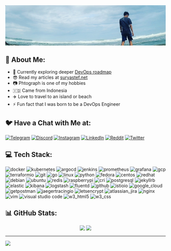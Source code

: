 <img src="./banner.jpg" alt="Banner"/>

## :dizzy: About Me:

- :seedling: Currently exploring deeper [DevOps roadmap](https://roadmap.sh/devops)
- :sunglasses: Read my articles at [suryastef.net](https://suryastef.net)
- :camera: Phtograph is one of my hobbies
- :indonesia: Came from Indonesia
- :airplane: Love to travel to an island or beach
- :zap: Fun fact that I was born to be a DevOps Engineer

## :bird: Have a Chat with Me at:

[![Telegram](https://img.shields.io/badge/Telegram-%230077A5.svg?logo=telegram&logoColor=white)](https://t.me/suryastef)
[![Discord](https://img.shields.io/badge/Discord-%237289DA.svg?logo=discord&logoColor=white)](https://discord.gg/suryastef#8175)
[![Instagram](https://img.shields.io/badge/Instagram-%23E4405F.svg?logo=Instagram&logoColor=white)](https://instagram.com/suryastef)
[![LinkedIn](https://img.shields.io/badge/LinkedIn-%230077B5.svg?logo=linkedin&logoColor=white)](https://linkedin.com/in/suryastef)
[![Reddit](https://img.shields.io/badge/Reddit-%23FF4500.svg?logo=Reddit&logoColor=white)](https://reddit.com/user/suryastef)
[![Twitter](https://img.shields.io/badge/Twitter-%231DA1F2.svg?logo=Twitter&logoColor=white)](https://twitter.com/suryastef)

## :computer: Tech Stack:

<p align="left">
    <img src="https://www.vectorlogo.zone/logos/docker/docker-icon.svg" alt="docker" width="40" height="40"/>
    <img src="https://www.vectorlogo.zone/logos/kubernetes/kubernetes-icon.svg" alt="kubernetes" width="40" height="40"/>
    <img src="https://www.vectorlogo.zone/logos/argoprojio/argoprojio-icon.svg" alt="argocd" width="40" height="40"/>
    <img src="https://www.vectorlogo.zone/logos/jenkins/jenkins-icon.svg" alt="jenkins" width="40" height="40"/>
    <img src="https://www.vectorlogo.zone/logos/prometheusio/prometheusio-icon.svg" alt="prometheus" width="40" height="40"/>
    <img src="https://www.vectorlogo.zone/logos/grafana/grafana-icon.svg" alt="grafana" width="40" height="40"/>
    <img src="https://www.vectorlogo.zone/logos/google_cloud/google_cloud-icon.svg" alt="gcp" width="40" height="40"/>
    <img src="https://www.vectorlogo.zone/logos/terraformio/terraformio-icon.svg" alt="terraformio" width="40" height="40"/>
    <img src="https://www.vectorlogo.zone/logos/git-scm/git-scm-icon.svg" alt="git" width="40" height="40"/>
    <img src="https://www.vectorlogo.zone/logos/golang/golang-icon.svg" alt="go" width="40" height="40"/>
    <img src="https://www.vectorlogo.zone/logos/linux/linux-icon.svg" alt="linux" width="40" height="40"/>
    <img src="https://www.vectorlogo.zone/logos/python/python-icon.svg" alt="python" width="40" height="40"/>
    <img src="https://www.vectorlogo.zone/logos/getfedora/getfedora-icon.svg" alt="fedora" width="40" height="40"/>
    <img src="https://www.vectorlogo.zone/logos/centos/centos-icon.svg" alt="centos" width="40" height="40"/>
    <img src="https://www.vectorlogo.zone/logos/redhat/redhat-icon.svg" alt="redhat" width="40" height="40"/>
    <img src="https://www.vectorlogo.zone/logos/debian/debian-icon.svg" alt="debian" width="40" height="40"/>
    <img src="https://www.vectorlogo.zone/logos/ubuntu/ubuntu-icon.svg" alt="ubuntu" width="40" height="40"/>
    <img src="https://www.vectorlogo.zone/logos/redis/redis-icon.svg" alt="redis" width="40" height="40"/>
    <img src="https://www.vectorlogo.zone/logos/raspberrypi/raspberrypi-icon.svg" alt="raspberrypi" width="40" height="40"/>
    <img src="https://www.vectorlogo.zone/logos/cri-oio/cri-oio-icon.svg" alt="cri" width="40" height="40"/>
    <img src="https://www.vectorlogo.zone/logos/postgresql/postgresql-icon.svg" alt="postgresql" width="40" height="40"/>
    <img src="https://www.vectorlogo.zone/logos/jekyllrb/jekyllrb-icon.svg" alt="jekyllrb" width="40" height="40"/>
    <img src="https://www.vectorlogo.zone/logos/elastic/elastic-icon.svg" alt="elastic" width="40" height="40"/>
    <img src="https://www.vectorlogo.zone/logos/elasticco_kibana/elasticco_kibana-icon.svg" alt="kibana" width="40" height="40"/>
    <img src="https://www.vectorlogo.zone/logos/elasticco_logstash/elasticco_logstash-icon.svg" alt="logstash" width="40" height="40"/>
    <img src="https://www.vectorlogo.zone/logos/fluentd/fluentd-icon.svg" alt="fluentd" width="40" height="40"/>
    <img src="https://www.vectorlogo.zone/logos/github/github-icon.svg" alt="github" width="40" height="40"/>
    <img src="https://www.vectorlogo.zone/logos/istioio/istioio-icon.svg" alt="istioio" width="40" height="40"/>
    <img src="https://www.vectorlogo.zone/logos/google_cloud/google_cloud-icon.svg" alt="google_cloud" width="40" height="40"/>
    <img src="https://www.vectorlogo.zone/logos/getpostman/getpostman-icon.svg" alt="getpostman" width="40" height="40"/>
    <img src="https://www.vectorlogo.zone/logos/jaegertracingio/jaegertracingio-icon.svg" alt="jaegertracingio" width="40" height="40"/>
    <img src="https://www.vectorlogo.zone/logos/letsencrypt/letsencrypt-icon.svg" alt="letsencrypt" width="40" height="40"/>
    <img src="https://www.vectorlogo.zone/logos/atlassian_jira/atlassian_jira-icon.svg" alt="atlassian_jira" width="40" height="40"/>
    <img src="https://www.vectorlogo.zone/logos/nginx/nginx-icon.svg" alt="nginx" width="40" height="40"/>
    <img src="https://www.vectorlogo.zone/logos/vim/vim-icon.svg" alt="vim" width="40" height="40"/>
    <img src="https://www.vectorlogo.zone/logos/visualstudio_code/visualstudio_code-icon.svg" alt="visual studio code" width="40" height="40"/>
    <img src="https://www.vectorlogo.zone/logos/w3_html5/w3_html5-icon.svg" alt="w3_html5" width="40" height="40"/>
    <img src="https://www.vectorlogo.zone/logos/w3_css/w3_css-icon.svg" alt="w3_css" width="40" height="40"/>
</p>

## :bar_chart: GitHub Stats:

<p align="center">
  <img height="180em" src="https://github-readme-stats.vercel.app/api?username=suryastef&show_icons=true&border_color=777777&theme=transparent#gh-dark-mode-only"/>
  <img height="180em" src="https://github-readme-stats.vercel.app/api/top-langs/?username=suryastef&layout=compact&border_color=777777&theme=transparent#gh-dark-mode-only"/>
</p>


---

[![](https://visitcount.itsvg.in/api?id=suryastef&icon=1&color=1)](https://visitcount.itsvg.in)

<!-- Proudly created with GPRM ( https://gprm.itsvg.in ) -->

<!---
# Hi I'm Surya Stefanus

- 👋 Hi, I’m @suryastef
- 🌱 Currently pursuing [DevOps roadmap](https://roadmap.sh/devops)
- 📫 Reach me on twitter at [@suryastef](https://twitter.com/suryastef)


**Languages and Tools:**


<p>
  <code><img width="15%" src="https://www.vectorlogo.zone/logos/centos/centos-ar21.svg"></code>
  <code><img width="15%" src="https://www.vectorlogo.zone/logos/redhat/redhat-ar21.svg"></code>
  <code><img width="15%" src="https://www.vectorlogo.zone/logos/getfedora/getfedora-ar21.svg"></code>
  <code><img width="15%" src="https://www.vectorlogo.zone/logos/debian/debian-ar21.svg"></code>
  <code><img width="15%" src="https://www.vectorlogo.zone/logos/ubuntu/ubuntu-ar21.svg"></code>
  <br />
  <code><img width="15%" src="https://www.vectorlogo.zone/logos/docker/docker-ar21.svg"></code>
  <code><img width="15%" src="https://www.vectorlogo.zone/logos/kubernetes/kubernetes-ar21.svg"></code>
  <code><img width="15%" src="https://www.vectorlogo.zone/logos/helmsh/helmsh-ar21.svg"></code>
  <code><img width="15%" src="https://www.vectorlogo.zone/logos/istioio/istioio-ar21.svg"></code>
  <code><img width="15%" src="https://www.vectorlogo.zone/logos/cri-oio/cri-oio-ar21.svg"></code>
  <br />
  https://www.vectorlogo.zone/logos/google_cloud/google_cloud-ar21.svg
  https://www.vectorlogo.zone/logos/jenkins/jenkins-ar21.svg
  https://www.vectorlogo.zone/logos/terraformio/terraformio-ar21.svg
  https://www.vectorlogo.zone/logos/ansible/ansible-ar21.svg

  https://www.vectorlogo.zone/logos/grafana/grafana-ar21.svg
  https://www.vectorlogo.zone/logos/prometheusio/prometheusio-ar21.svg
  https://www.vectorlogo.zone/logos/fluentd/fluentd-ar21.svg
  https://www.vectorlogo.zone/logos/elasticco_kibana/elasticco_kibana-ar21.svg
  https://www.vectorlogo.zone/logos/elastic/elastic-ar21.svg

  https://www.vectorlogo.zone/logos/gnu_bash/gnu_bash-ar21.svg
  https://www.vectorlogo.zone/logos/bitbucket/bitbucket-ar21.svg
  https://www.vectorlogo.zone/logos/github/github-ar21.svg
  https://www.vectorlogo.zone/logos/gitlab/gitlab-ar21.svg

  https://www.vectorlogo.zone/logos/visualstudio_code/visualstudio_code-ar21.svg
  <code><img width="15%" src="https://www.vectorlogo.zone/logos/python/python-ar21.svg"></code>
  <code><img width="15%" src="https://www.vectorlogo.zone/logos/golang/golang-ar21.svg"></code>
  <code><img width="15%" src="https://www.vectorlogo.zone/logos/djangoproject/djangoproject-ar21.svg"></code>
  <br />
  <code><img width="15%" src="https://www.vectorlogo.zone/logos/reactjs/reactjs-ar21.svg"></code>
  <code><img width="15%" src="https://www.vectorlogo.zone/logos/angular/angular-ar21.svg"></code>
  <code><img width="15%" src="https://www.vectorlogo.zone/logos/backbonejs/backbonejs-ar21.svg"></code>
  <code><img width="15%" src="https://www.vectorlogo.zone/logos/getbootstrap/getbootstrap-ar21.svg"></code>
  <br />
  <code><img width="15%" src="https://www.vectorlogo.zone/logos/nodejs/nodejs-ar21.svg"></code>
  <code><img width="15%" src="https://www.vectorlogo.zone/logos/expressjs/expressjs-ar21.svg"></code>
  <code><img width="15%" src="https://www.vectorlogo.zone/logos/djangoproject/djangoproject-ar21.svg"></code>
  <code><img width="15%" src="https://www.vectorlogo.zone/logos/pocoo_flask/pocoo_flask-ar21.svg"></code>
  <br />
  <code><img width="15%" src="https://www.vectorlogo.zone/logos/jestjsio/jestjsio-ar21.svg"></code>
  <code><img width="15%" src="https://www.vectorlogo.zone/logos/mochajs/mochajs-ar21.svg"></code>
  <code><img width="15%" src="https://www.vectorlogo.zone/logos/chaijs/chaijs-ar21.svg"></code>
  <code><img width="15%" src="https://www.vectorlogo.zone/logos/jupyter/jupyter-ar21.svg"></code>
  <br />
  <code><img width="15%" src="https://www.vectorlogo.zone/logos/mysql/mysql-ar21.svg"></code>
  <code><img width="15%" src="https://www.vectorlogo.zone/logos/postgresql/postgresql-ar21.svg"></code>
  <code><img width="15%" src="https://www.vectorlogo.zone/logos/mongodb/mongodb-ar21.svg"></code>
  <code><img width="15%" src="https://www.vectorlogo.zone/logos/redis/redis-ar21.svg"></code>
   <br />
  <code><img width="15%" src="https://www.vectorlogo.zone/logos/docker/docker-ar21.svg"></code>
  <code><img width="15%" src="https://www.vectorlogo.zone/logos/kubernetes/kubernetes-ar21.svg"></code>
  <code><img width="15%" src="https://www.vectorlogo.zone/logos/nginx/nginx-ar21.svg"></code>
  <code><img width="15%" src="https://www.vectorlogo.zone/logos/amazon_aws/amazon_aws-ar21.svg"></code>
  <br />
  <code><img width="15%" src="https://www.vectorlogo.zone/logos/git-scm/git-scm-ar21.svg"></code>
  <code><img width="15%" src="https://www.vectorlogo.zone/logos/travis-ci/travis-ci-ar21.svg"></code>
  <code><img width="15%" src="https://www.vectorlogo.zone/logos/circleci/circleci-ar21.svg"></code>
  <code><img width="15%" src="https://www.vectorlogo.zone/logos/gruntjs/gruntjs-ar21.svg"></code>
  <br />
  <code><img width="15%" src="https://www.vectorlogo.zone/logos/npmjs/npmjs-ar21.svg"></code>
  <code><img width="15%" src="https://www.vectorlogo.zone/logos/yarnpkg/yarnpkg-ar21.svg"></code>
  <code><img width="15%" src="https://www.vectorlogo.zone/logos/js_webpack/js_webpack-ar21.svg"></code>
  <code><img width="15%" src="https://www.vectorlogo.zone/logos/parceljs/parceljs-ar21.svg"></code>
</p>

suryastef/suryastef is a ✨ special ✨ repository because its `README.md` (this file) appears on your GitHub profile.
You can click the Preview link to take a look at your changes.

https://github.com/durgeshsamariya/awesome-github-profile-readme-templates/blob/master/zjayers.md

-->
